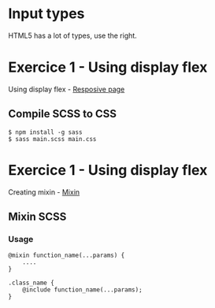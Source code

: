 # Input types

HTML5 has a lot of types, use the right.

# Exercice 1 - Using display flex

Using display flex - [Resposive page](https://github.com/rafaelim/HTML-CSS/tree/master/second-class/exercice-1)

## Compile SCSS to CSS

    $ npm install -g sass
    $ sass main.scss main.css

# Exercice 1 - Using display flex

Creating mixin - [Mixin](https://github.com/rafaelim/HTML-CSS/tree/master/second-class/exercice-2)

## Mixin SCSS

### Usage

    @mixin function_name(...params) {
        ....
    }

    .class_name {
        @include function_name(...params);
    }
